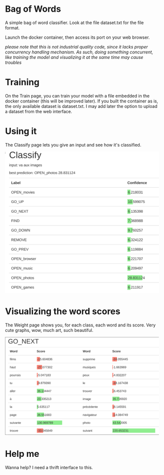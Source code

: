 # Bag of Words

A simple bag of word classifier. Look at the file dataset.txt for the file format.

Launch the docker container, then access its port on your web browser.

*please note that this is not industrial quality code, since it lacks proper
concurrency handling mechanism. As such, doing something concurrent, like
training the model and visualizing it at the same time may cause troubles*

# Training

On the Train page, you can train your model with a file embedded in the docker
container (this will be improved later). If you built the container as is, the
only available dataset is dataset.txt. I may add later the option to upload a
dataset from the web interface.

# Using it

The Classify page lets you give an input and see how it's classified.

![usage example](classify.png)

# Visualizing the word scores

The Weight page shows you, for each class, each word and its score. Very cute
graphs, wow, much art, such beautiful.

![weights](weight.png)

# Help me

Wanna help? I need a thrift interface to this.
